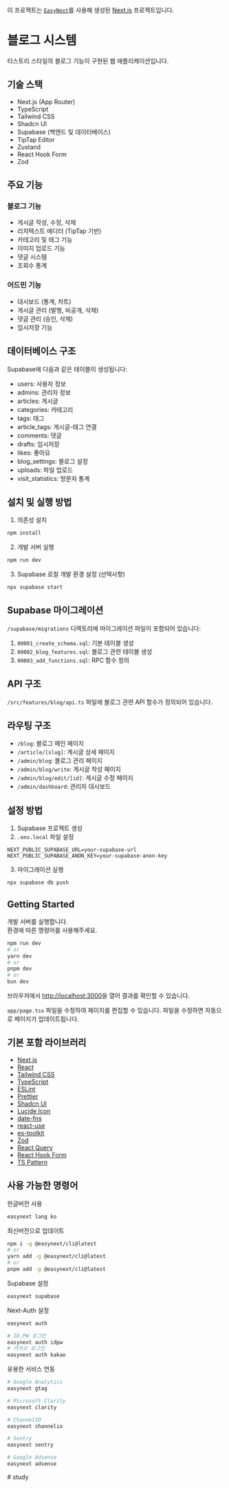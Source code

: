 이 프로젝트는 [`EasyNext`](https://github.com/easynext/easynext)를 사용해 생성된 [Next.js](https://nextjs.org) 프로젝트입니다.

# 블로그 시스템

티스토리 스타일의 블로그 기능이 구현된 웹 애플리케이션입니다.

## 기술 스택

- Next.js (App Router)
- TypeScript
- Tailwind CSS
- Shadcn UI
- Supabase (백엔드 및 데이터베이스)
- TipTap Editor
- Zustand
- React Hook Form
- Zod

## 주요 기능

### 블로그 기능
- 게시글 작성, 수정, 삭제
- 리치텍스트 에디터 (TipTap 기반)
- 카테고리 및 태그 기능
- 이미지 업로드 기능
- 댓글 시스템
- 조회수 통계

### 어드민 기능
- 대시보드 (통계, 차트)
- 게시글 관리 (발행, 비공개, 삭제)
- 댓글 관리 (승인, 삭제)
- 임시저장 기능

## 데이터베이스 구조

Supabase에 다음과 같은 테이블이 생성됩니다:

- users: 사용자 정보
- admins: 관리자 정보
- articles: 게시글
- categories: 카테고리
- tags: 태그
- article_tags: 게시글-태그 연결
- comments: 댓글
- drafts: 임시저장
- likes: 좋아요
- blog_settings: 블로그 설정
- uploads: 파일 업로드
- visit_statistics: 방문자 통계

## 설치 및 실행 방법

1. 의존성 설치
```bash
npm install
```

2. 개발 서버 실행
```bash
npm run dev
```

3. Supabase 로컬 개발 환경 설정 (선택사항)
```bash
npx supabase start
```

## Supabase 마이그레이션

`/supabase/migrations` 디렉토리에 마이그레이션 파일이 포함되어 있습니다:

1. `00001_create_schema.sql`: 기본 테이블 생성
2. `00002_blog_features.sql`: 블로그 관련 테이블 생성
3. `00003_add_functions.sql`: RPC 함수 정의

## API 구조

`/src/features/blog/api.ts` 파일에 블로그 관련 API 함수가 정의되어 있습니다.

## 라우팅 구조

- `/blog`: 블로그 메인 페이지
- `/article/[slug]`: 게시글 상세 페이지
- `/admin/blog`: 블로그 관리 페이지
- `/admin/blog/write`: 게시글 작성 페이지
- `/admin/blog/edit/[id]`: 게시글 수정 페이지
- `/admin/dashboard`: 관리자 대시보드

## 설정 방법

1. Supabase 프로젝트 생성
2. `.env.local` 파일 설정
```
NEXT_PUBLIC_SUPABASE_URL=your-supabase-url
NEXT_PUBLIC_SUPABASE_ANON_KEY=your-supabase-anon-key
```
3. 마이그레이션 실행
```bash
npx supabase db push
```

## Getting Started

개발 서버를 실행합니다.<br/>
환경에 따른 명령어를 사용해주세요.

```bash
npm run dev
# or
yarn dev
# or
pnpm dev
# or
bun dev
```

브라우저에서 [http://localhost:3000](http://localhost:3000)을 열어 결과를 확인할 수 있습니다.

`app/page.tsx` 파일을 수정하여 페이지를 편집할 수 있습니다. 파일을 수정하면 자동으로 페이지가 업데이트됩니다.

## 기본 포함 라이브러리

- [Next.js](https://nextjs.org)
- [React](https://react.dev)
- [Tailwind CSS](https://tailwindcss.com)
- [TypeScript](https://www.typescriptlang.org)
- [ESLint](https://eslint.org)
- [Prettier](https://prettier.io)
- [Shadcn UI](https://ui.shadcn.com)
- [Lucide Icon](https://lucide.dev)
- [date-fns](https://date-fns.org)
- [react-use](https://github.com/streamich/react-use)
- [es-toolkit](https://github.com/toss/es-toolkit)
- [Zod](https://zod.dev)
- [React Query](https://tanstack.com/query/latest)
- [React Hook Form](https://react-hook-form.com)
- [TS Pattern](https://github.com/gvergnaud/ts-pattern)

## 사용 가능한 명령어

한글버전 사용

```sh
easynext lang ko
```

최신버전으로 업데이트

```sh
npm i -g @easynext/cli@latest
# or
yarn add -g @easynext/cli@latest
# or
pnpm add -g @easynext/cli@latest
```

Supabase 설정

```sh
easynext supabase
```

Next-Auth 설정

```sh
easynext auth

# ID,PW 로그인
easynext auth idpw
# 카카오 로그인
easynext auth kakao
```

유용한 서비스 연동

```sh
# Google Analytics
easynext gtag

# Microsoft Clarity
easynext clarity

# ChannelIO
easynext channelio

# Sentry
easynext sentry

# Google Adsense
easynext adsense
```
#   s t u d y  
 
